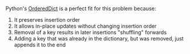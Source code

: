 Python's [OrderedDict](https://docs.python.org/3/library/collections.html#collections.OrderedDict) is a perfect fit for this problem because:

1. It preserves insertion order
2. It allows in-place updates without changing insertion order
3. Removal of a key results in later insertions "shuffling" forwards
4. Adding a key that was already in the dictionary, but was removed, just appends it to the end
